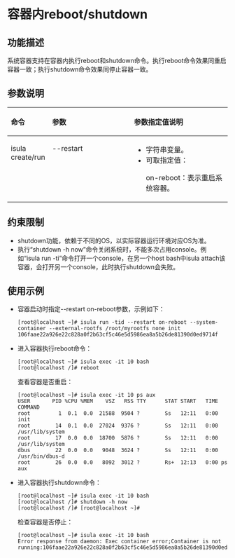 # 容器内reboot/shutdown<a name="ZH-CN_TOPIC_0184808019"></a>

## 功能描述<a name="zh-cn_topic_0182200832_section13899173716205"></a>

系统容器支持在容器内执行reboot和shutdown命令。执行reboot命令效果同重启容器一致；执行shutdown命令效果同停止容器一致。

## 参数说明<a name="zh-cn_topic_0182200832_section1293894622012"></a>

<a name="zh-cn_topic_0182200832_table1869210387418"></a>
<table><thead align="left"><tr id="zh-cn_topic_0182200832_row1569373816419"><th class="cellrowborder" valign="top" width="14.29%" id="mcps1.1.4.1.1"><p id="zh-cn_topic_0182200832_p106936387415"><a name="zh-cn_topic_0182200832_p106936387415"></a><a name="zh-cn_topic_0182200832_p106936387415"></a>命令</p>
</th>
<th class="cellrowborder" valign="top" width="39.47%" id="mcps1.1.4.1.2"><p id="zh-cn_topic_0182200832_p113841447182213"><a name="zh-cn_topic_0182200832_p113841447182213"></a><a name="zh-cn_topic_0182200832_p113841447182213"></a>参数</p>
</th>
<th class="cellrowborder" valign="top" width="46.239999999999995%" id="mcps1.1.4.1.3"><p id="zh-cn_topic_0182200832_p3924171618525"><a name="zh-cn_topic_0182200832_p3924171618525"></a><a name="zh-cn_topic_0182200832_p3924171618525"></a>参数指定值说明</p>
</th>
</tr>
</thead>
<tbody><tr id="zh-cn_topic_0182200832_row12693163810415"><td class="cellrowborder" valign="top" width="14.29%" headers="mcps1.1.4.1.1 "><p id="zh-cn_topic_0182200832_p66931838134110"><a name="zh-cn_topic_0182200832_p66931838134110"></a><a name="zh-cn_topic_0182200832_p66931838134110"></a>isula create/run</p>
</td>
<td class="cellrowborder" valign="top" width="39.47%" headers="mcps1.1.4.1.2 "><p id="zh-cn_topic_0182200832_p7384134752211"><a name="zh-cn_topic_0182200832_p7384134752211"></a><a name="zh-cn_topic_0182200832_p7384134752211"></a>--restart</p>
</td>
<td class="cellrowborder" valign="top" width="46.239999999999995%" headers="mcps1.1.4.1.3 "><a name="zh-cn_topic_0182200832_ul1096612111241"></a><a name="zh-cn_topic_0182200832_ul1096612111241"></a><ul id="zh-cn_topic_0182200832_ul1096612111241"><li>字符串变量。</li><li>可取指定值：<p id="zh-cn_topic_0182200832_p153828551538"><a name="zh-cn_topic_0182200832_p153828551538"></a><a name="zh-cn_topic_0182200832_p153828551538"></a>on-reboot：表示重启系统容器。</p>
<p id="zh-cn_topic_0182200832_p1778024415312"><a name="zh-cn_topic_0182200832_p1778024415312"></a><a name="zh-cn_topic_0182200832_p1778024415312"></a></p>
</li></ul>
</td>
</tr>
</tbody>
</table>

## 约束限制<a name="zh-cn_topic_0182200832_section4739162012118"></a>

-   shutdown功能，依赖于不同的OS，以实际容器运行环境对应OS为准。
-   执行“shutdown -h now”命令关闭系统时，不能多次占用console。例如“isula run -ti”命令打开一个console，在另一个host bash中isula attach该容器，会打开另一个console，此时执行shutdown会失败。

## 使用示例<a name="zh-cn_topic_0182200832_section1518772182111"></a>

-   容器启动时指定--restart on-reboot参数，示例如下：

    ```
    [root@localhost ~]# isula run -tid --restart on-reboot --system-container --external-rootfs /root/myrootfs none init
    106faae22a926e22c828a0f2b63cf5c46e5d5986ea8a5b26de81390d0ed9714f
    ```


-   进入容器执行reboot命令：

    ```
    [root@localhost ~]# isula exec -it 10 bash
    [root@localhost /]# reboot
    ```

    查看容器是否重启：

    ```
    [root@localhost ~]# isula exec -it 10 ps aux
    USER       PID %CPU %MEM    VSZ   RSS TTY      STAT START   TIME COMMAND
    root         1  0.1  0.0  21588  9504 ?        Ss   12:11   0:00 init
    root        14  0.1  0.0  27024  9376 ?        Ss   12:11   0:00 /usr/lib/system
    root        17  0.0  0.0  18700  5876 ?        Ss   12:11   0:00 /usr/lib/system
    dbus        22  0.0  0.0   9048  3624 ?        Ss   12:11   0:00 /usr/bin/dbus-d
    root        26  0.0  0.0   8092  3012 ?        Rs+  12:13   0:00 ps aux
    ```

-   进入容器执行shutdown命令：

    ```
    [root@localhost ~]# isula exec -it 10 bash
    [root@localhost /]# shutdown -h now
    [root@localhost /]# [root@localhost ~]#
    ```

    检查容器是否停止：

    ```
    [root@localhost ~]# isula exec -it 10 bash
    Error response from daemon: Exec container error;Container is not running:106faae22a926e22c828a0f2b63cf5c46e5d5986ea8a5b26de81390d0ed9714f
    ```


